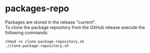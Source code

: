 # packages-repo
Packages are stored in the release "current".  
To clone the package repository from the GitHub release execute the following commands:
```
chmod +x clone-package-repository.sh
./clone-package-repository.sh
```
